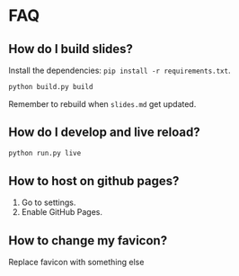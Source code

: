 # FAQ

## How do I build slides?

Install the dependencies: `pip install -r requirements.txt`.

```py
python build.py build
```

Remember to rebuild when `slides.md` get updated.

## How do I develop and live reload?

```py
python run.py live
```

## How to host on github pages?

1. Go to settings.
2. Enable GitHub Pages.

## How to change my favicon?

Replace favicon with something else
